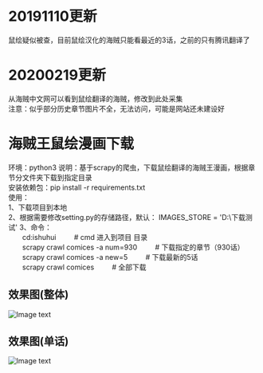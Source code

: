 # 20191110更新
鼠绘疑似被查，目前鼠绘汉化的海贼只能看最近的3话，之前的只有腾讯翻译了
# 20200219更新
从海贼中文网可以看到鼠绘翻译的海贼，修改到此处采集  
注意：似乎部分历史章节图片不全，无法访问，可能是网站还未建设好

# 海贼王鼠绘漫画下载
环境：python3
说明：基于scrapy的爬虫，下载鼠绘翻译的海贼王漫画，根据章节分文件夹下载到指定目录  
安装依赖包：pip install -r requirements.txt  
使用：  
1、下载项目到本地  
2、根据需要修改setting.py的存储路径，默认： IMAGES_STORE = 'D:\下载测试'
3、命令：  
&emsp;&emsp;cd:ishuhui &emsp;&emsp;  # cmd 进入到项目 目录  
&emsp;&emsp;scrapy crawl comices -a num=930 &emsp;&emsp; # 下载指定的章节（930话）  
&emsp;&emsp;scrapy crawl comices -a new=5 &emsp;&emsp;  # 下载最新的5话  
&emsp;&emsp;scrapy crawl comices &emsp;&emsp; # 全部下载  
## 效果图(整体)  
![Image text](https://github.com/TurboWay/ishuhui/blob/master/img_example/eg.png)  
## 效果图(单话)   
![Image text](https://github.com/TurboWay/ishuhui/blob/master/img_example/eg2.png)  